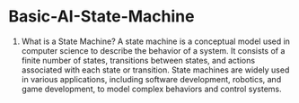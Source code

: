 # Basic-AI-State-Machine

1. What is a State Machine?
A state machine is a conceptual model used in computer science to describe the behavior of a system. It consists of a finite number of states, transitions between states, and actions associated with each state or transition. State machines are widely used in various applications, including software development, robotics, and game development, to model complex behaviors and control systems.
